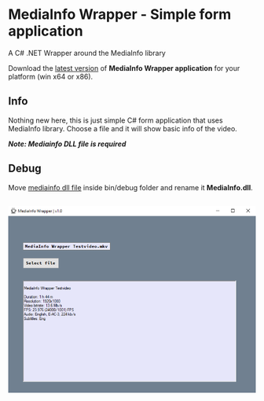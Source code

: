 # MediaInfo Wrapper - Simple form application
 A C# .NET Wrapper around the MediaInfo library

Download the [latest version](https://github.com/JanrikV/MediaInfo-Wrapper/releases) of **MediaInfo Wrapper application** for your platform (win x64 or x86).

## Info 

Nothing new here, this is just simple C# form application that uses MediaInfo library. Choose a file and it will show basic info of the video.

***Note: Mediainfo DLL file is required***

## Debug

Move [mediainfo dll file](https://github.com/JanrikV/MediaInfo-Wrapper/tree/main/dlls) inside bin/debug folder and rename it **MediaInfo.dll**.

##

![MediaInfo Wrapper 1](https://github.com/JanrikV/MediaInfo-Wrapper/blob/main/img/mediainfowrapper-2.png)
